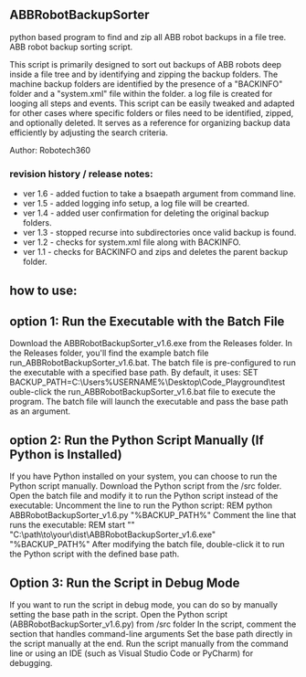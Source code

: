 ## ABBRobotBackupSorter
python based program to find and zip all ABB robot backups in a file tree.
ABB robot backup sorting script.

This script is primarily designed to sort out backups of ABB robots
deep inside a file tree and by identifying and zipping the backup folders. 
The machine backup folders are identified by the presence of 
a "BACKINFO" folder and a "system.xml" file within the folder.
a log file is created for looging all steps and events.
This script can be easily tweaked and adapted for other cases 
where specific folders or files need to be identified, zipped, 
and optionally deleted. It serves as a reference for organizing 
backup data efficiently by adjusting the search criteria.

Author: Robotech360

### revision history / release notes:
- ver 1.6 - added fuction to take a bsaepath argument from command line.
- ver 1.5 - added logging info setup, a log file will be crearted.
- ver 1.4 - added user confirmation for deleting the original backup folders.
- ver 1.3 - stopped recurse into subdirectories once valid backup is found.
- ver 1.2 - checks for system.xml file along with BACKINFO.
- ver 1.1 - checks for BACKINFO and zips and deletes the parent backup folder.

## how to use:
## option 1: Run the Executable with the Batch File
  Download the ABBRobotBackupSorter_v1.6.exe from the Releases folder. In the Releases folder, you'll find the example batch file run_ABBRobotBackupSorter_v1.6.bat.
  The batch file is pre-configured to run the executable with a specified base path. By default, it uses:
  SET BACKUP_PATH=C:\Users\%USERNAME%\Desktop\Code_Playground\test
  ouble-click the run_ABBRobotBackupSorter_v1.6.bat file to execute the program. The batch file will launch the executable and pass the base path as an argument.
  
## option 2: Run the Python Script Manually (If Python is Installed)
  If you have Python installed on your system, you can choose to run the Python script manually.
  Download the Python script from the /src folder.
  Open the batch file and modify it to run the Python script instead of the executable:
  Uncomment the line to run the Python script: 
  REM python ABBRobotBackupSorter_v1.6.py "%BACKUP_PATH%"
  Comment the line that runs the executable: 
  REM start "" "C:\path\to\your\dist\ABBRobotBackupSorter_v1.6.exe" "%BACKUP_PATH%"
  After modifying the batch file, double-click it to run the Python script with the defined base path.

## Option 3: Run the Script in Debug Mode
  If you want to run the script in debug mode, you can do so by manually setting the base path in the script.
  Open the Python script (ABBRobotBackupSorter_v1.6.py) from /src folder In the script, comment the section that handles command-line arguments
  Set the base path directly in the script manually at the end. 
  Run the script manually from the command line or using an IDE (such as Visual Studio Code or PyCharm) for debugging.

